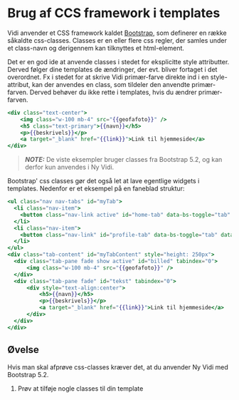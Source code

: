 # Brug af CCS framework i templates

Vidi anvender et CSS framework kaldet [Bootstrap](https://getbootstrap.com/docs/5.2/getting-started/introduction/), som 
definerer en række såkaldte css-classes. Classes er en eller flere css regler, 
der samles under et class-navn og derigennem kan tilknyttes et html-element.  

Det er en god ide at anvende classes i stedet for eksplicitte style attributter. Derved følger dine templates de ændringer, 
der evt. bliver fortaget i det overordnet. Fx i stedet for at skrive Vidi primær-farve direkte ind i en style-attribut, kan 
der anvendes en class, som tildeler den anvendte primær-farven. Derved behøver du ikke rette i templates, hvis du ændrer primær-farven.  

```handlebars
<div class="text-center">
    <img class="w-100 mb-4" src="{{geofafoto}}" />
    <h5 class="text-primary">{{navn}}</h5>
    <p>{{beskrivels}}</p>
    <a target="_blank" href="{{link}}">Link til hjemmeside</a>
</div>
```

> **_NOTE:_** De viste eksempler bruger classes fra Bootstrap 5.2, og kan derfor kun anvendes i Ny Vidi.

Bootstrap' css classes gør det også let at lave egentlige widgets i templates. Nedenfor er et eksempel på en faneblad struktur:

```handlebars
<ul class="nav nav-tabs" id="myTab">
  <li class="nav-item">
    <button class="nav-link active" id="home-tab" data-bs-toggle="tab" data-bs-target="#billed" type="button" role="tab" aria-selected="true">Billed</button>
  </li>
  <li class="nav-item">
    <button class="nav-link" id="profile-tab" data-bs-toggle="tab" data-bs-target="#tekst" type="button" aria-selected="false">Tekst</button>
  </li>
</ul>
<div class="tab-content" id="myTabContent" style="height: 250px">
  <div class="tab-pane fade show active" id="billed" tabindex="0">
      <img class="w-100 mb-4" src="{{geofafoto}}" />
  </div>
  <div class="tab-pane fade" id="tekst" tabindex="0">
      <div style="text-align:center">
          <h5>{{navn}}</h5>
          <p>{{beskrivels}}</p>
          <a target="_blank" href="{{link}}">Link til hjemmeside</a>
      </div>
  </div>
</div>
```

## Øvelse

Hvis man skal afprøve css-classes kræver det, at du anvender Ny Vidi med Bootstrap 5.2.

1. Prøv at tilføje nogle classes til din template

